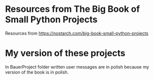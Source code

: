 # Resources from The Big Book of Small Python Projects
Resources from https://nostarch.com/big-book-small-python-projects

# My version of these projects
In BauerProject folder written user messages are in polish because my version
of the book is in polish.
